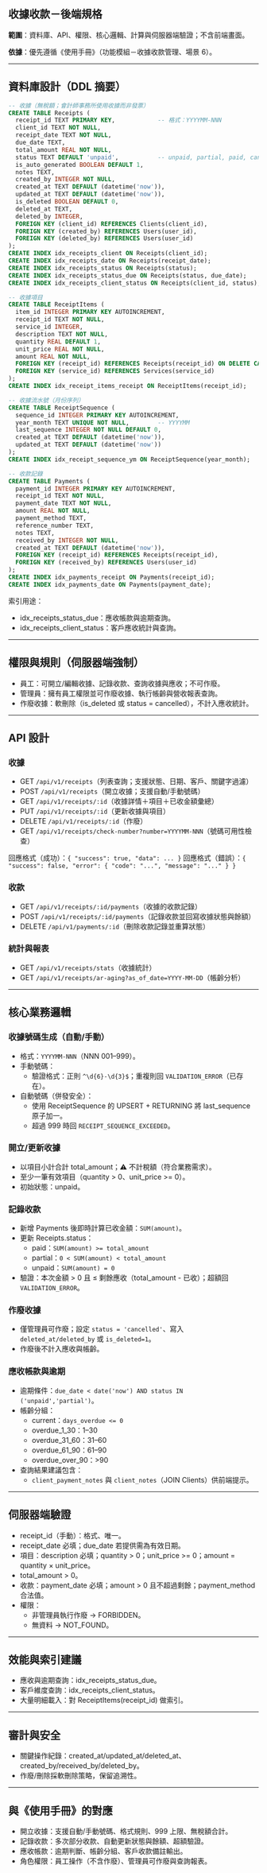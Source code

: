 ## 收據收款－後端規格

**範圍**：資料庫、API、權限、核心邏輯、計算與伺服器端驗證；不含前端畫面。

**依據**：優先遵循《使用手冊》（功能模組－收據收款管理、場景 6）。

---

## 資料庫設計（DDL 摘要）

```sql
-- 收據（無稅額；會計師事務所使用收據而非發票）
CREATE TABLE Receipts (
  receipt_id TEXT PRIMARY KEY,            -- 格式：YYYYMM-NNN
  client_id TEXT NOT NULL,
  receipt_date TEXT NOT NULL,
  due_date TEXT,
  total_amount REAL NOT NULL,
  status TEXT DEFAULT 'unpaid',           -- unpaid, partial, paid, cancelled
  is_auto_generated BOOLEAN DEFAULT 1,
  notes TEXT,
  created_by INTEGER NOT NULL,
  created_at TEXT DEFAULT (datetime('now')),
  updated_at TEXT DEFAULT (datetime('now')),
  is_deleted BOOLEAN DEFAULT 0,
  deleted_at TEXT,
  deleted_by INTEGER,
  FOREIGN KEY (client_id) REFERENCES Clients(client_id),
  FOREIGN KEY (created_by) REFERENCES Users(user_id),
  FOREIGN KEY (deleted_by) REFERENCES Users(user_id)
);
CREATE INDEX idx_receipts_client ON Receipts(client_id);
CREATE INDEX idx_receipts_date ON Receipts(receipt_date);
CREATE INDEX idx_receipts_status ON Receipts(status);
CREATE INDEX idx_receipts_status_due ON Receipts(status, due_date);
CREATE INDEX idx_receipts_client_status ON Receipts(client_id, status);

-- 收據項目
CREATE TABLE ReceiptItems (
  item_id INTEGER PRIMARY KEY AUTOINCREMENT,
  receipt_id TEXT NOT NULL,
  service_id INTEGER,
  description TEXT NOT NULL,
  quantity REAL DEFAULT 1,
  unit_price REAL NOT NULL,
  amount REAL NOT NULL,
  FOREIGN KEY (receipt_id) REFERENCES Receipts(receipt_id) ON DELETE CASCADE,
  FOREIGN KEY (service_id) REFERENCES Services(service_id)
);
CREATE INDEX idx_receipt_items_receipt ON ReceiptItems(receipt_id);

-- 收據流水號（月份序列）
CREATE TABLE ReceiptSequence (
  sequence_id INTEGER PRIMARY KEY AUTOINCREMENT,
  year_month TEXT UNIQUE NOT NULL,        -- YYYYMM
  last_sequence INTEGER NOT NULL DEFAULT 0,
  created_at TEXT DEFAULT (datetime('now')),
  updated_at TEXT DEFAULT (datetime('now'))
);
CREATE INDEX idx_receipt_sequence_ym ON ReceiptSequence(year_month);

-- 收款記錄
CREATE TABLE Payments (
  payment_id INTEGER PRIMARY KEY AUTOINCREMENT,
  receipt_id TEXT NOT NULL,
  payment_date TEXT NOT NULL,
  amount REAL NOT NULL,
  payment_method TEXT,
  reference_number TEXT,
  notes TEXT,
  received_by INTEGER NOT NULL,
  created_at TEXT DEFAULT (datetime('now')),
  FOREIGN KEY (receipt_id) REFERENCES Receipts(receipt_id),
  FOREIGN KEY (received_by) REFERENCES Users(user_id)
);
CREATE INDEX idx_payments_receipt ON Payments(receipt_id);
CREATE INDEX idx_payments_date ON Payments(payment_date);
```

索引用途：
- idx_receipts_status_due：應收帳款與逾期查詢。
- idx_receipts_client_status：客戶應收統計與查詢。

---

## 權限與規則（伺服器端強制）

- 員工：可開立/編輯收據、記錄收款、查詢收據與應收；不可作廢。
- 管理員：擁有員工權限並可作廢收據、執行帳齡與營收報表查詢。
- 作廢收據：軟刪除（is_deleted 或 status = cancelled），不計入應收統計。

---

## API 設計

### 收據

- GET `/api/v1/receipts`（列表查詢；支援狀態、日期、客戶、關鍵字過濾）
- POST `/api/v1/receipts`（開立收據；支援自動/手動號碼）
- GET `/api/v1/receipts/:id`（收據詳情＋項目＋已收金額彙總）
- PUT `/api/v1/receipts/:id`（更新收據與項目）
- DELETE `/api/v1/receipts/:id`（作廢）
- GET `/api/v1/receipts/check-number?number=YYYYMM-NNN`（號碼可用性檢查）

回應格式（成功）：`{ "success": true, "data": ... }`
回應格式（錯誤）：`{ "success": false, "error": { "code": "...", "message": "..." } }`

### 收款

- GET `/api/v1/receipts/:id/payments`（收據的收款記錄）
- POST `/api/v1/receipts/:id/payments`（記錄收款並回寫收據狀態與餘額）
- DELETE `/api/v1/payments/:id`（刪除收款記錄並重算狀態）

### 統計與報表

- GET `/api/v1/receipts/stats`（收據統計）
- GET `/api/v1/receipts/ar-aging?as_of_date=YYYY-MM-DD`（帳齡分析）

---

## 核心業務邏輯

### 收據號碼生成（自動/手動）

- 格式：`YYYYMM-NNN`（NNN 001–999）。
- 手動號碼：
  - 驗證格式：正則 `^\d{6}-\d{3}$`；重複則回 `VALIDATION_ERROR`（已存在）。
- 自動號碼（併發安全）：
  - 使用 ReceiptSequence 的 UPSERT + RETURNING 將 last_sequence 原子加一。
  - 超過 999 時回 `RECEIPT_SEQUENCE_EXCEEDED`。

### 開立/更新收據

- 以項目小計合計 total_amount；⚠️ 不計稅額（符合業務需求）。
- 至少一筆有效項目（quantity > 0、unit_price >= 0）。
- 初始狀態：unpaid。

### 記錄收款

- 新增 Payments 後即時計算已收金額：`SUM(amount)`。
- 更新 Receipts.status：
  - paid：`SUM(amount) >= total_amount`
  - partial：`0 < SUM(amount) < total_amount`
  - unpaid：`SUM(amount) = 0`
- 驗證：本次金額 > 0 且 ≤ 剩餘應收（total_amount - 已收）；超額回 `VALIDATION_ERROR`。

### 作廢收據

- 僅管理員可作廢；設定 `status = 'cancelled'`、寫入 `deleted_at/deleted_by` 或 `is_deleted=1`。
- 作廢後不計入應收與帳齡。

### 應收帳款與逾期

- 逾期條件：`due_date < date('now') AND status IN ('unpaid','partial')`。
- 帳齡分組：
  - current：`days_overdue <= 0`
  - overdue_1_30：1–30
  - overdue_31_60：31–60
  - overdue_61_90：61–90
  - overdue_over_90：>90
- 查詢結果建議包含：
  - `client_payment_notes` 與 `client_notes`（JOIN Clients）供前端提示。

---

## 伺服器端驗證

- receipt_id（手動）：格式、唯一。
- receipt_date 必填；due_date 若提供需為有效日期。
- 項目：description 必填；quantity > 0；unit_price >= 0；amount = quantity × unit_price。
- total_amount > 0。
- 收款：payment_date 必填；amount > 0 且不超過剩餘；payment_method 合法值。
- 權限：
  - 非管理員執行作廢 → FORBIDDEN。
  - 無資料 → NOT_FOUND。

---

## 效能與索引建議

- 應收與逾期查詢：idx_receipts_status_due。
- 客戶維度查詢：idx_receipts_client_status。
- 大量明細載入：對 ReceiptItems(receipt_id) 做索引。

---

## 審計與安全

- 關鍵操作紀錄：created_at/updated_at/deleted_at、created_by/received_by/deleted_by。
- 作廢/刪除採軟刪除策略，保留追溯性。

---

## 與《使用手冊》的對應

- 開立收據：支援自動/手動號碼、格式規則、999 上限、無稅額合計。
- 記錄收款：多次部分收款、自動更新狀態與餘額、超額驗證。
- 應收帳款：逾期判斷、帳齡分組、客戶收款備註輸出。
- 角色權限：員工操作（不含作廢）、管理員可作廢與查詢報表。
